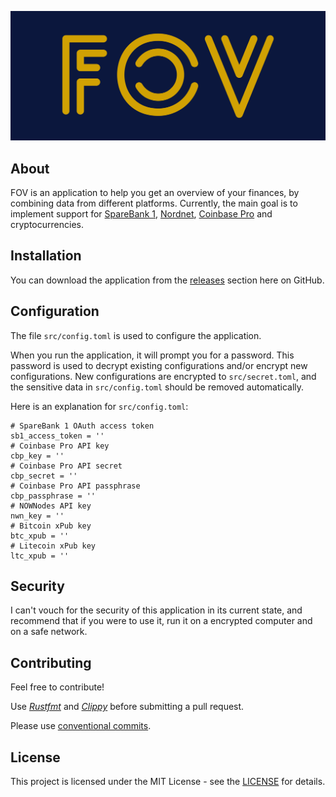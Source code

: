 ![FOV](media/logo/cover.png)

## About
FOV is an application to help you get an overview of your finances, by combining data from different platforms. Currently, the main goal is to implement support for [SpareBank 1](https://www.sparebank1.no), [Nordnet](https://www.nordnet.no/no), [Coinbase Pro](https://pro.coinbase.com/) and cryptocurrencies.

## Installation
You can download the application from the [releases](https://github.com/jonassterud/fov/releases) section here on GitHub.

## Configuration
The file `src/config.toml` is used to configure the application.

When you run the application, it will prompt you for a password. This password is used to decrypt existing configurations and/or encrypt new configurations. New configurations are encrypted to `src/secret.toml`, and the sensitive data in `src/config.toml` should be removed automatically.

Here is an explanation for `src/config.toml`:
```editor-config (because it looks nice)
# SpareBank 1 OAuth access token
sb1_access_token = ''
# Coinbase Pro API key
cbp_key = ''
# Coinbase Pro API secret
cbp_secret = ''
# Coinbase Pro API passphrase
cbp_passphrase = ''
# NOWNodes API key
nwn_key = ''
# Bitcoin xPub key
btc_xpub = ''
# Litecoin xPub key
ltc_xpub = ''
```

## Security
I can't vouch for the security of this application in its current state, and recommend that if you were to use it, run it on a encrypted computer and on a safe network.

## Contributing
Feel free to contribute!

Use *[Rustfmt](https://github.com/rust-lang/rustfmt)* and *[Clippy](https://github.com/rust-lang/rust-clippy)* before submitting a pull request.

Please use [conventional commits](https://www.conventionalcommits.org/en/v1.0.0/).

## License
This project is licensed under the MIT License - see the [LICENSE](./LICENSE) for details.
